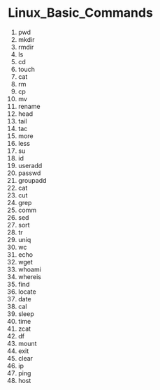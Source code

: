 # Linux_Basic_Commands

1. pwd
2. mkdir
3. rmdir
4. ls
5. cd
6. touch
7. cat
8. rm
9. cp
10. mv
11. rename
12. head
13. tail
14. tac
15. more
16. less
17. su
18. id
19. useradd
20. passwd
21. groupadd
22. cat
23. cut
24. grep
25. comm
26. sed
27. sort
28. tr
29. uniq
30. wc
31. echo
32. wget
33. whoami
34. whereis
35. find
36. locate
37. date
38. cal
39. sleep
40. time
41. zcat
42. df
43. mount
44. exit
45. clear
46. ip
47. ping
48. host
